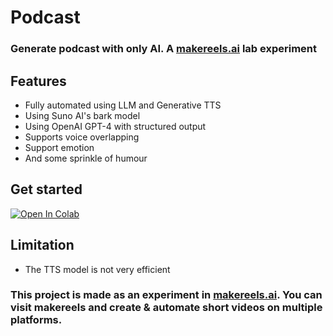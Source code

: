 # Podcast

### Generate podcast with only AI. A [makereels.ai](https://makereels.ai) lab experiment  

## Features

- Fully automated using LLM and Generative TTS
- Using Suno AI's bark model
- Using OpenAI GPT-4 with structured output
- Supports voice overlapping
- Support emotion
- And some sprinkle of humour

## Get started

[![Open In Colab](https://colab.research.google.com/assets/colab-badge.svg)](https://colab.research.google.com/github/tuhinpal/podcast/blob/main/Podcast.ipynb)

## Limitation

- The TTS model is not very efficient

### This project is made as an experiment in [makereels.ai](https://makereels.ai). You can visit makereels and create & automate short videos on multiple platforms.
